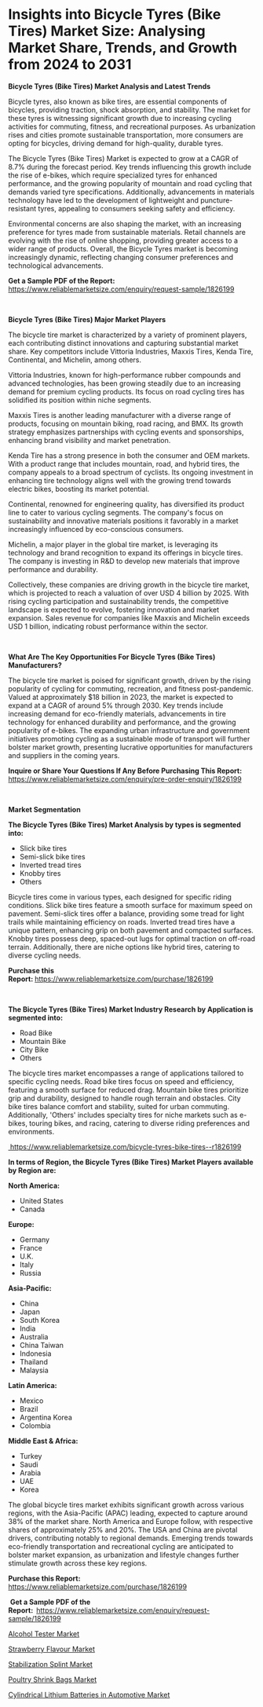 <p><h1>Insights into Bicycle Tyres (Bike Tires) Market Size: Analysing Market Share, Trends, and Growth from 2024 to 2031</h1></p><p><strong>Bicycle Tyres (Bike Tires) Market Analysis and Latest Trends</strong></p>
<p><p>Bicycle tyres, also known as bike tires, are essential components of bicycles, providing traction, shock absorption, and stability. The market for these tyres is witnessing significant growth due to increasing cycling activities for commuting, fitness, and recreational purposes. As urbanization rises and cities promote sustainable transportation, more consumers are opting for bicycles, driving demand for high-quality, durable tyres.</p><p>The Bicycle Tyres (Bike Tires) Market is expected to grow at a CAGR of 8.7% during the forecast period. Key trends influencing this growth include the rise of e-bikes, which require specialized tyres for enhanced performance, and the growing popularity of mountain and road cycling that demands varied tyre specifications. Additionally, advancements in materials technology have led to the development of lightweight and puncture-resistant tyres, appealing to consumers seeking safety and efficiency.</p><p>Environmental concerns are also shaping the market, with an increasing preference for tyres made from sustainable materials. Retail channels are evolving with the rise of online shopping, providing greater access to a wider range of products. Overall, the Bicycle Tyres market is becoming increasingly dynamic, reflecting changing consumer preferences and technological advancements.</p></p>
<p><strong>Get a Sample PDF of the Report:&nbsp;</strong> <a href="https://www.reliablemarketsize.com/enquiry/request-sample/1826199?utm_campaign=1103&utm_medium=2&utm_source=Github&utm_content=ia&utm_term=04112024&utm_id=bicycle-tyres-bike-tires">https://www.reliablemarketsize.com/enquiry/request-sample/1826199</a></p>
<p>&nbsp;</p>
<p><strong>Bicycle Tyres (Bike Tires) Major Market Players</strong></p>
<p><p>The bicycle tire market is characterized by a variety of prominent players, each contributing distinct innovations and capturing substantial market share. Key competitors include Vittoria Industries, Maxxis Tires, Kenda Tire, Continental, and Michelin, among others.</p><p>Vittoria Industries, known for high-performance rubber compounds and advanced technologies, has been growing steadily due to an increasing demand for premium cycling products. Its focus on road cycling tires has solidified its position within niche segments. </p><p>Maxxis Tires is another leading manufacturer with a diverse range of products, focusing on mountain biking, road racing, and BMX. Its growth strategy emphasizes partnerships with cycling events and sponsorships, enhancing brand visibility and market penetration.</p><p>Kenda Tire has a strong presence in both the consumer and OEM markets. With a product range that includes mountain, road, and hybrid tires, the company appeals to a broad spectrum of cyclists. Its ongoing investment in enhancing tire technology aligns well with the growing trend towards electric bikes, boosting its market potential.</p><p>Continental, renowned for engineering quality, has diversified its product line to cater to various cycling segments. The company's focus on sustainability and innovative materials positions it favorably in a market increasingly influenced by eco-conscious consumers.</p><p>Michelin, a major player in the global tire market, is leveraging its technology and brand recognition to expand its offerings in bicycle tires. The company is investing in R&D to develop new materials that improve performance and durability.</p><p>Collectively, these companies are driving growth in the bicycle tire market, which is projected to reach a valuation of over USD 4 billion by 2025. With rising cycling participation and sustainability trends, the competitive landscape is expected to evolve, fostering innovation and market expansion. Sales revenue for companies like Maxxis and Michelin exceeds USD 1 billion, indicating robust performance within the sector.</p></p>
<p>&nbsp;</p>
<p><strong>What Are The Key Opportunities For Bicycle Tyres (Bike Tires) Manufacturers?</strong></p>
<p><p>The bicycle tire market is poised for significant growth, driven by the rising popularity of cycling for commuting, recreation, and fitness post-pandemic. Valued at approximately $18 billion in 2023, the market is expected to expand at a CAGR of around 5% through 2030. Key trends include increasing demand for eco-friendly materials, advancements in tire technology for enhanced durability and performance, and the growing popularity of e-bikes. The expanding urban infrastructure and government initiatives promoting cycling as a sustainable mode of transport will further bolster market growth, presenting lucrative opportunities for manufacturers and suppliers in the coming years.</p></p>
<p><strong>Inquire or Share Your Questions If Any Before Purchasing This Report:</strong> <a href="https://www.reliablemarketsize.com/enquiry/pre-order-enquiry/1826199?utm_campaign=1103&utm_medium=2&utm_source=Github&utm_content=ia&utm_term=04112024&utm_id=bicycle-tyres-bike-tires">https://www.reliablemarketsize.com/enquiry/pre-order-enquiry/1826199</a></p>
<p>&nbsp;</p>
<p><strong>Market Segmentation</strong></p>
<p><strong>The Bicycle Tyres (Bike Tires) Market Analysis by types is segmented into:</strong></p>
<p><ul><li>Slick bike tires</li><li>Semi-slick bike tires</li><li>Inverted tread tires</li><li>Knobby tires</li><li>Others</li></ul></p>
<p><p>Bicycle tires come in various types, each designed for specific riding conditions. Slick bike tires feature a smooth surface for maximum speed on pavement. Semi-slick tires offer a balance, providing some tread for light trails while maintaining efficiency on roads. Inverted tread tires have a unique pattern, enhancing grip on both pavement and compacted surfaces. Knobby tires possess deep, spaced-out lugs for optimal traction on off-road terrain. Additionally, there are niche options like hybrid tires, catering to diverse cycling needs.</p></p>
<p><strong>Purchase this Report:&nbsp;</strong><a href="https://www.reliablemarketsize.com/purchase/1826199?utm_campaign=1103&utm_medium=2&utm_source=Github&utm_content=ia&utm_term=04112024&utm_id=bicycle-tyres-bike-tires">https://www.reliablemarketsize.com/purchase/1826199</a></p>
<p>&nbsp;</p>
<p><strong>The Bicycle Tyres (Bike Tires) Market Industry Research by Application is segmented into:</strong></p>
<p><ul><li>Road Bike</li><li>Mountain Bike</li><li>City Bike</li><li>Others</li></ul></p>
<p><p>The bicycle tires market encompasses a range of applications tailored to specific cycling needs. Road bike tires focus on speed and efficiency, featuring a smooth surface for reduced drag. Mountain bike tires prioritize grip and durability, designed to handle rough terrain and obstacles. City bike tires balance comfort and stability, suited for urban commuting. Additionally, 'Others' includes specialty tires for niche markets such as e-bikes, touring bikes, and racing, catering to diverse riding preferences and environments.</p></p>
<p><a href="https://www.reliablemarketsize.com/bicycle-tyres-bike-tires--r1826199?utm_campaign=1103&utm_medium=2&utm_source=Github&utm_content=ia&utm_term=04112024&utm_id=bicycle-tyres-bike-tires">&nbsp;https://www.reliablemarketsize.com/bicycle-tyres-bike-tires--r1826199</a></p>
<p><strong>In terms of Region, the Bicycle Tyres (Bike Tires) Market Players available by Region are:</strong></p>
<p>
    <p> <strong> North America: </strong>
        <ul>
            <li>United States</li>
            <li>Canada</li>
        </ul>
        </p> 
    <p> <strong> Europe: </strong>
        <ul>
            <li>Germany</li>
            <li>France</li>
            <li>U.K.</li>
            <li>Italy</li>
            <li>Russia</li>
        </ul>
        </p> 
    <p> <strong> Asia-Pacific: </strong>
        <ul>
            <li>China</li>
            <li>Japan</li>
            <li>South Korea</li>
            <li>India</li>
            <li>Australia</li>
            <li>China Taiwan</li>
            <li>Indonesia</li>
            <li>Thailand</li>
            <li>Malaysia</li>
        </ul>
        </p> 
    <p> <strong> Latin America: </strong>
        <ul>
            <li>Mexico</li>
            <li>Brazil</li>
            <li>Argentina Korea</li>
            <li>Colombia</li>
        </ul>
        </p> 
    <p> <strong> Middle East & Africa: </strong>
        <ul>
            <li>Turkey</li>
            <li>Saudi</li>
            <li>Arabia</li>
            <li>UAE</li>
            <li>Korea</li>
        </ul>
    </p>
    </p>
<p><p>The global bicycle tires market exhibits significant growth across various regions, with the Asia-Pacific (APAC) leading, expected to capture around 38% of the market share. North America and Europe follow, with respective shares of approximately 25% and 20%. The USA and China are pivotal drivers, contributing notably to regional demands. Emerging trends towards eco-friendly transportation and recreational cycling are anticipated to bolster market expansion, as urbanization and lifestyle changes further stimulate growth across these key regions.</p></p>
<p><strong>Purchase this Report: </strong><a href="https://www.reliablemarketsize.com/purchase/1826199?utm_campaign=1103&utm_medium=2&utm_source=Github&utm_content=ia&utm_term=04112024&utm_id=bicycle-tyres-bike-tires">https://www.reliablemarketsize.com/purchase/1826199</a></p>
<p>&nbsp;<strong>Get a Sample PDF of the Report:&nbsp;&nbsp;</strong><a href="https://www.reliablemarketsize.com/enquiry/request-sample/1826199?utm_campaign=1103&utm_medium=2&utm_source=Github&utm_content=ia&utm_term=04112024&utm_id=bicycle-tyres-bike-tires">https://www.reliablemarketsize.com/enquiry/request-sample/1826199</a></p>
<p><strong></strong></p>
<p><p><a href="https://issuu.com/reportprime-2/docs/alcohol-tester-market-size-2030.ppt_b0bf292fa8dfb0?utm_campaign=1103&utm_medium=2&utm_source=Github&utm_content=ia&utm_term=04112024&utm_id=bicycle-tyres-bike-tires">Alcohol Tester Market</a></p><p><a href="https://www.linkedin.com/pulse/strawberry-flavour-market-trends-insights-type-application-bobce?utm_campaign=1103&utm_medium=2&utm_source=Github&utm_content=ia&utm_term=04112024&utm_id=bicycle-tyres-bike-tires">Strawberry Flavour Market</a></p><p><a href="https://issuu.com/reportprime-2/docs/stabilization-splint-market-size-20_f77157f7cf9361?utm_campaign=1103&utm_medium=2&utm_source=Github&utm_content=ia&utm_term=04112024&utm_id=bicycle-tyres-bike-tires">Stabilization Splint Market</a></p><p><a href="https://www.linkedin.com/pulse/global-poultry-shrink-bags-market-focus-product-type-nylonpetpolyolefinothers-u4pne?utm_campaign=1103&utm_medium=2&utm_source=Github&utm_content=ia&utm_term=04112024&utm_id=bicycle-tyres-bike-tires">Poultry Shrink Bags Market</a></p><p><a href="https://github.com/gareyratsepny/Market-Research-Report-List-1/blob/main/cylindrical-lithium-batteries-in-automotive-market.md?utm_campaign=1103&utm_medium=2&utm_source=Github&utm_content=ia&utm_term=04112024&utm_id=bicycle-tyres-bike-tires">Cylindrical Lithium Batteries in Automotive Market</a></p></p>